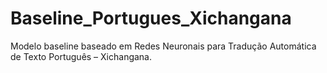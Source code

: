 # Baseline_Portugues_Xichangana
Modelo baseline baseado em Redes Neuronais para   Tradução Automática de Texto Português – Xichangana.
